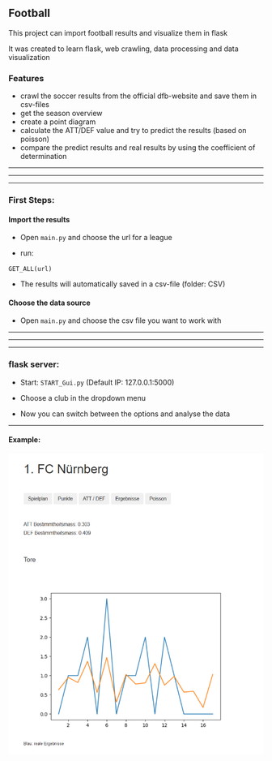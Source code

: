 ##  Football

This project can import football results and visualize them in flask

It was created to learn flask, web crawling, data processing and data visualization  


### Features

- crawl the soccer results from the official dfb-website and save them in csv-files
- get the season overview 
- create a point diagram
- calculate the ATT/DEF value and try to predict the results (based on poisson)
- compare the predict results and real results by using the coefficient of determination

------------
------------
------------

### First Steps: 

#### Import the results

- Open ```main.py``` and choose the url for a league

- run:
```
GET_ALL(url)
```

- The results will automatically saved in a csv-file (folder: CSV)

#### Choose the data source 

- Open ```main.py``` and choose the csv file you want to work with

------------
------------
------------

### flask server: 

- Start: ```START_Gui.py``` (Default IP: 127.0.0.1:5000)

- Choose a club in the dropdown menu

- Now you can switch between the options and analyse the data

------------

#### Example:

![Screenshot](pics/prediction.png)


